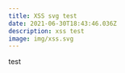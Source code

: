 ```yaml
---
title: XSS svg test
date: 2021-06-30T18:43:46.036Z
description: xss test
image: img/xss.svg
---
```

test